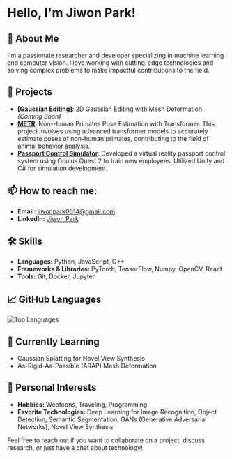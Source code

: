 # Hello, I'm Jiwon Park!

## 🚀 About Me
I'm a passionate researcher and developer specializing in machine learning and computer vision. I love working with cutting-edge technologies and solving complex problems to make impactful contributions to the field.

## 🔭 Projects
- **[Gaussian Editing]**: 2D Gaussian Editing with Mesh Deformation. *(Coming Soon)*
- **[METR](https://github.com/jiwonhaha/METR)**: Non-Human Primates Pose Estimation with Transformer. This project involves using advanced transformer models to accurately estimate poses of non-human primates, contributing to the field of animal behavior analysis.
- **[Passport Control Simulator](https://github.com/jiwonhaha/Passport-control-simulator)**: Developed a virtual reality passport control system using Oculus Quest 2 to train new employees. Utilized Unity and C# for simulation development.

## 📫 How to reach me:
- **Email:** jiwonpark0514@gmail.com
- **LinkedIn:** [Jiwon Park](https://www.linkedin.com/in/jiwonhaha)

## 🛠️ Skills
- **Languages:** Python, JavaScript, C++
- **Frameworks & Libraries:** PyTorch, TensorFlow, Numpy, OpenCV, React
- **Tools:** Git, Docker, Jupyter

## 📈 GitHub Languages
![Top Languages](https://github-readme-stats.vercel.app/api/top-langs/?username=jiwonhaha&layout=compact&theme=radical)

## 🌱 Currently Learning
- Gaussian Splatting for Novel View Synthesis
- As-Rigid-As-Possible (ARAP) Mesh Deformation

## 🎨 Personal Interests
- **Hobbies:** Webtoons, Traveling, Programming
- **Favorite Technologies:** Deep Learning for Image Recognition, Object Detection, Semantic Segmentation, GANs (Generative Adversarial Networks), Novel View Synthesis

Feel free to reach out if you want to collaborate on a project, discuss research, or just have a chat about technology!
